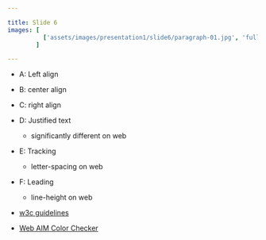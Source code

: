 ```yaml
---

title: Slide 6
images: [
          ['assets/images/presentation1/slide6/paragraph-01.jpg', 'full']
        ]

---
```


- A: Left align
- B: center align
- C: right align
- D: Justified text
    - significantly different on web
- E: Tracking
    - letter-spacing on web
- F: Leading
    - line-height on web

- [w3c guidelines](https://www.w3.org/WAI/standards-guidelines/wcag/)
- [Web AIM Color Checker](https://webaim.org/resources/contrastchecker/)